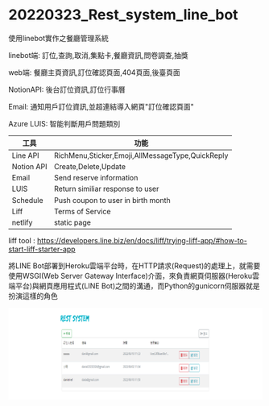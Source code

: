 # 20220323_Rest_system_line_bot
使用linebot實作之餐廳管理系統  
  
linebot端: 訂位,查詢,取消,集點卡,餐廳資訊,問卷調查,抽獎  
  
web端: 餐廳主頁資訊,訂位確認頁面,404頁面,後臺頁面  
  
NotionAPI: 後台訂位資訊,訂位行事曆  

Email: 通知用戶訂位資訊,並超連結導入網頁"訂位確認頁面"  
  
Azure LUIS: 智能判斷用戶問題類別
  
工具      | 功能
----------|-------
Line API  | RichMenu,Sticker,Emoji,AllMessageType,QuickReply 
Notion API| Create,Delete,Update
Email     | Send reserve information
LUIS      | Return similiar response to user
Schedule  | Push coupon to user in birth month
Liff      | Terms of Service
netlify   | static page
  
  
liff tool : https://developers.line.biz/en/docs/liff/trying-liff-app/#how-to-start-liff-starter-app  

將LINE Bot部署到Heroku雲端平台時，在HTTP請求(Request)的處理上，就需要使用WSGI(Web Server Gateway Interface)介面，來負責網頁伺服器(Heroku雲端平台)與網頁應用程式(LINE Bot)之間的溝通，而Python的gunicorn伺服器就是扮演這樣的角色  
  
![plot](./githubReadmeImage/圖片11.png)  
